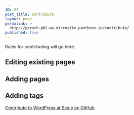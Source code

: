 ```yaml
---
ID: 27
post_title: Contribute
layout: page
permalink: >
  http://persch-gh2-wp-microsite.pantheon.io/contribute/
published: true
---
```

Rules for contributing will go here.

## Editing existing pages

## Adding pages

## Adding tags

<a class="long-box" href="https://github.com/pantheon-systems/wpas">Contribute to WordPress at Scale on GitHub</a>  
